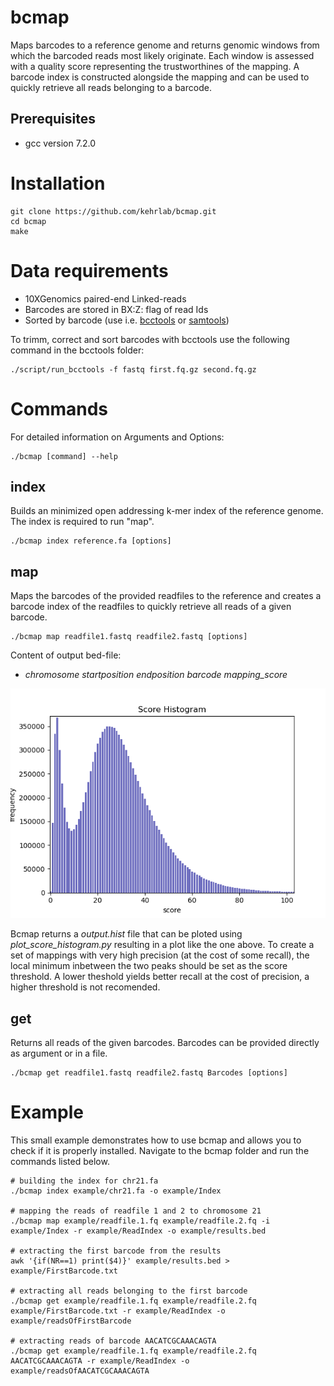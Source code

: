 # bcmap
Maps barcodes to a reference genome and returns genomic windows from which the barcoded reads most likely originate. Each window is assessed with a quality score representing the trustworthines of the mapping. A barcode index is constructed alongside the mapping and can be used to quickly retrieve all reads belonging to a barcode.

## Prerequisites
- gcc version 7.2.0

# Installation
    git clone https://github.com/kehrlab/bcmap.git
    cd bcmap
    make

# Data requirements
- 10XGenomics paired-end Linked-reads
- Barcodes are stored in BX:Z: flag of read Ids
- Sorted by barcode (use i.e. [bcctools](https://github.com/kehrlab/bcctools) or [samtools](https://github.com/samtools/samtools))

To trimm, correct and sort barcodes with bcctools use the following command in the bcctools folder:

    ./script/run_bcctools -f fastq first.fq.gz second.fq.gz

# Commands
For detailed information on Arguments and Options:

    ./bcmap [command] --help

## index
Builds an minimized open addressing k-mer index of the reference genome. The index is required to run "map".

    ./bcmap index reference.fa [options]

## map
Maps the barcodes of the provided readfiles to the reference and creates a barcode index of the readfiles to quickly retrieve all reads of a given barcode.

    ./bcmap map readfile1.fastq readfile2.fastq [options]

Content of output bed-file:
* *chromosome  startposition  endposition  barcode  mapping_score*

![plot](./example/Example_score_hist.png)

Bcmap returns a _output.hist_ file that can be ploted using _plot_score_histogram.py_ resulting in a plot like the one above. To create a set of mappings with very high precision (at the cost of some recall), the local minimum inbetween the two peaks should be set as the score threshold. A lower theshold yields better recall at the cost of precision, a higher threshold is not recomended.

## get
Returns all reads of the given barcodes. Barcodes can be provided directly as argument or in a file.

    ./bcmap get readfile1.fastq readfile2.fastq Barcodes [options]
 
# Example 
This small example demonstrates how to use bcmap and allows you to check if it is properly installed. Navigate to the bcmap folder and run the commands listed below.  

    # building the index for chr21.fa
    ./bcmap index example/chr21.fa -o example/Index
    
    # mapping the reads of readfile 1 and 2 to chromosome 21
    ./bcmap map example/readfile.1.fq example/readfile.2.fq -i example/Index -r example/ReadIndex -o example/results.bed
    
    # extracting the first barcode from the results
    awk '{if(NR==1) print($4)}' example/results.bed > example/FirstBarcode.txt
    
    # extracting all reads belonging to the first barcode
    ./bcmap get example/readfile.1.fq example/readfile.2.fq example/FirstBarcode.txt -r example/ReadIndex -o example/readsOfFirstBarcode
    
    # extracting reads of barcode AACATCGCAAACAGTA
    ./bcmap get example/readfile.1.fq example/readfile.2.fq AACATCGCAAACAGTA -r example/ReadIndex -o example/readsOfAACATCGCAAACAGTA

